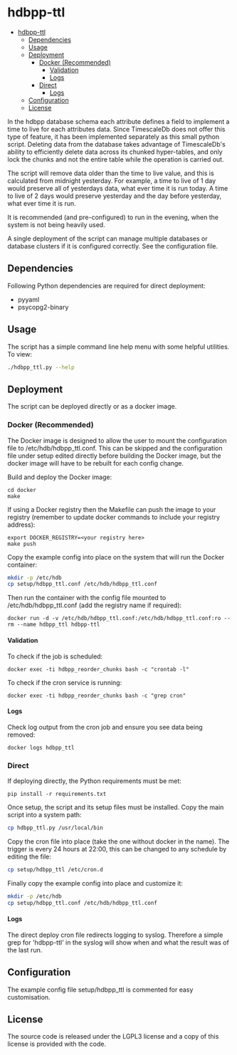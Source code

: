 # hdbpp-ttl

- [hdbpp-ttl](#hdbpp-ttl)
  - [Dependencies](#Dependencies)
  - [Usage](#Usage)
  - [Deployment](#Deployment)
    - [Docker (Recommended)](#Docker-Recommended)
      - [Validation](#Validation)
      - [Logs](#Logs)
    - [Direct](#Direct)
      - [Logs](#Logs-1)
  - [Configuration](#Configuration)
  - [License](#License)

In the hdbpp database schema each attribute defines a field to implement a time to live for each attributes data. Since TimescaleDb does not offer this type of feature, it has been implemented separately as this small python script. Deleting data from the database takes advantage of TimescaleDb's ability to efficiently delete data across its chunked hyper-tables, and only lock the chunks and not the entire table while the operation is carried out.

The script will remove data older than the time to live value, and this is calculated from midnight yesterday. For example, a time to live of 1 day would preserve all of yesterdays data, what ever time it is run today. A time to live of 2 days would preserve yesterday and the day before yesterday, what ever time it is run.

It is recommended (and pre-configured) to run in the evening, when the system is not being heavily used.

A single deployment of the script can manage multiple databases or database clusters if it is configured correctly. See the configuration file.

## Dependencies

Following Python dependencies are required for direct deployment:

* pyyaml
* psycopg2-binary

## Usage

The script has a simple command line help menu with some helpful utilities. To view:

```bash
./hdbpp_ttl.py --help
```

## Deployment

The script can be deployed directly or as a docker image.

### Docker (Recommended)

The Docker image is designed to allow the user to mount the configuration file to /etc/hdb/hdbpp_ttl.conf. This can be skipped and the configuration file under setup edited directly before building the Docker image, but the docker image will have to be rebuilt for each config change.

Build and deploy the Docker image:

```
cd docker
make
```

If using a Docker registry then the Makefile can push the image to your registry (remember to update docker commands to include your registry address):

```
export DOCKER_REGISTRY=<your registry here>
make push
```

Copy the example config into place on the system that will run the Docker container:

```bash
mkdir -p /etc/hdb
cp setup/hdbpp_ttl.conf /etc/hdb/hdbpp_ttl.conf
```

Then run the container with the config file mounted to /etc/hdb/hdbpp_ttl.conf (add the registry name if required):

```
docker run -d -v /etc/hdb/hdbpp_ttl.conf:/etc/hdb/hdbpp_ttl.conf:ro --rm --name hdbpp_ttl hdbpp-ttl
```

#### Validation

To check if the job is scheduled:

```
docker exec -ti hdbpp_reorder_chunks bash -c "crontab -l"
```

To check if the cron service is running:

```
docker exec -ti hdbpp_reorder_chunks bash -c "grep cron"
```

#### Logs

Check log output from the cron job and ensure you see data being removed:

```
docker logs hdbpp_ttl
```

### Direct

If deploying directly, the Python requirements must be met:

```
pip install -r requirements.txt
```

Once setup, the script and its setup files must be installed. Copy the main script into a system path:

```bash
cp hdbpp_ttl.py /usr/local/bin
```

Copy the cron file into place (take the one without docker in the name). The trigger is every 24 hours at 22:00, this can be changed to any schedule by editing the file:

```bash
cp setup/hdbpp_ttl /etc/cron.d
```

Finally copy the example config into place and customize it:

```bash
mkdir -p /etc/hdb
cp setup/hdbpp_ttl.conf /etc/hdb/hdbpp_ttl.conf
```

#### Logs

The direct deploy cron file redirects logging to syslog. Therefore a simple grep for 'hdbpp-ttl' in the syslog will show when and what the result was of the last run.

## Configuration

The example config file setup/hdbpp_ttl is commented for easy customisation.

## License

The source code is released under the LGPL3 license and a copy of this license is provided with the code.